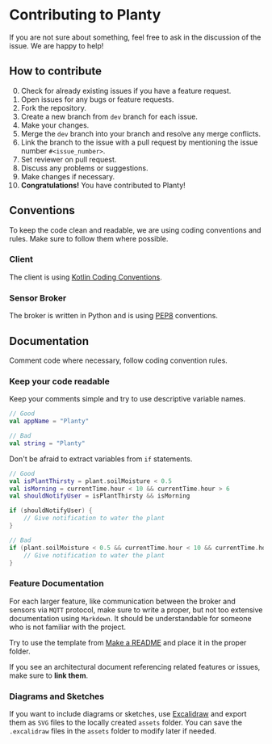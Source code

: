 # Contributing to Planty

If you are not sure about something, feel free to ask in the discussion of the issue. We are happy to help!

## How to contribute

0. Check for already existing issues if you have a feature request.
1. Open issues for any bugs or feature requests.
2. Fork the repository.
3. Create a new branch from `dev` branch for each issue.
4. Make your changes.
5. Merge the `dev` branch into your branch and resolve any merge conflicts.
6. Link the branch to the issue with a pull request by mentioning the issue number `#<issue_number>`.
7. Set reviewer on pull request.
8. Discuss any problems or suggestions.
9. Make changes if necessary.
10. **Congratulations!** You have contributed to Planty!

## Conventions

To keep the code clean and readable, we are using coding conventions and rules. Make sure to follow them where possible.

### Client

The client is using [Kotlin Coding Conventions](https://kotlinlang.org/docs/reference/coding-conventions.html).

### Sensor Broker

The broker is written in Python and is using [PEP8](https://www.python.org/dev/peps/pep-0008/) conventions.

## Documentation

Comment code where necessary, follow coding convention rules.

### Keep your code readable

Keep your comments simple and try to use descriptive variable names.

```kotlin
// Good
val appName = "Planty"
```

```kotlin
// Bad
val string = "Planty"
```

Don't be afraid to extract variables from `if` statements.

```kotlin
// Good
val isPlantThirsty = plant.soilMoisture < 0.5
val isMorning = currentTime.hour < 10 && currentTime.hour > 6
val shouldNotifyUser = isPlantThirsty && isMorning

if (shouldNotifyUser) {
    // Give notification to water the plant
}
```

```kotlin
// Bad
if (plant.soilMoisture < 0.5 && currentTime.hour < 10 && currentTime.hour > 6) {
    // Give notification to water the plant
}
```

### Feature Documentation

For each larger feature, like communication between the broker and sensors via `MQTT` protocol, make sure to write a proper, but not too extensive documentation using `Markdown`. It should be understandable for someone who is not familiar with the project.

Try to use the template from [Make a README](https://www.makeareadme.com/) and place it in the proper folder.

If you see an architectural document referencing related features or issues, make sure to **link them**.

### Diagrams and Sketches

If you want to include diagrams or sketches, use [Excalidraw](https://excalidraw.com/) and export them as `SVG` files to the locally created `assets` folder. You can save the `.excalidraw` files in the `assets` folder to modify later if needed.
